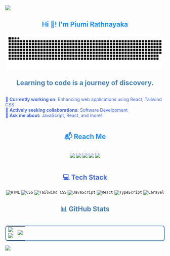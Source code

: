  <!-- Horizontal Divider with Gradient -->
<img src="https://user-images.githubusercontent.com/73097560/115834477-dbab4500-a447-11eb-908a-139a6edaec5c.gif">

<!-- Title -->
<h2 align="center" style="color: #1e90ff;">Hi 👋! I'm Piumi Rathnayaka</h2>

<!-- Snake Animation -->
<div align="center">
  <a href="https://github.com/Piumir3">
    <img src="https://raw.githubusercontent.com/psnwd/psnwd/1ca53178f6deca37158f3b18b2288cb4cb4a82fa/grid-snake.svg" alt="snake animation" />
  </a>
</div>

<!-- Subtitle -->
<div id="user-content-toc" align="center">
  <summary><h2 style="display: inline-block; color: #4682b4;">Learning to code is a journey of discovery.</h2></summary>
</div>

<!-- Introduction with Blue Highlights -->
<p align="left" style="color: #4169e1;">
  🔭 <strong>Currently working on:</strong> Enhancing web applications using React, Tailwind CSS <br> 
  🤝 <strong>Actively seeking collaborations:</strong> Software Development <br> 
  💬 <strong>Ask me about:</strong> JavaScript, React, and more! <br> 
</p>

<!-- Reach Me Section with Icons -->
<div id="user-content-toc" align="center">
  <summary><h2 style="display: inline-block; color: #1e90ff;">📬 Reach Me</h2></summary>
</div>

<p align="center">
  <a href="mailto:piumir52@gmail.com"><img src="https://img.shields.io/badge/Gmail-red?style=for-the-badge&logo=gmail&logoColor=white"/></a>
  <a href="https://linkedin.com/in/piumi-rathnayaka" target="_blank"><img src="https://img.shields.io/badge/LinkedIn-blue?style=for-the-badge&logo=linkedin&logoColor=white" /></a>
  <a href="https://github.com/Piumir3" target="_blank"><img src="https://img.shields.io/badge/GitHub-black?style=for-the-badge&logo=github&logoColor=white" /></a>
  <a href="https://www.hackerrank.com/Piumir4" target="_blank"><img src="https://img.shields.io/badge/HackerRank-green?style=for-the-badge&logo=hackerrank&logoColor=white" /></a>
  <a href="https://medium.com/@piumir4" target="_blank"><img src="https://img.shields.io/badge/Medium-black?style=for-the-badge&logo=medium&logoColor=white" /></a>
</p>

<!-- Tech Stack Section -->
<div id="user-content-toc" align="center">
  <summary><h2 style="display: inline-block; color: #4169e1;">💻 Tech Stack</h2></summary>
</div>

<div align="center">
  <code><img width="50" src="https://user-images.githubusercontent.com/25181517/192158954-f88b5814-d510-4564-b285-dff7d6400dad.png" alt="HTML" title="HTML"/></code>
  <code><img width="50" src="https://user-images.githubusercontent.com/25181517/183898674-75a4a1b1-f960-4ea9-abcb-637170a00a75.png" alt="CSS" title="CSS"/></code>
  <code><img width="50" src="https://user-images.githubusercontent.com/25181517/202896760-337261ed-ee92-4979-84c4-d4b829c7355d.png" alt="Tailwind CSS" title="Tailwind CSS"/></code>
  <code><img width="50" src="https://user-images.githubusercontent.com/25181517/117447155-6a868a00-af3d-11eb-9cfe-245df15c9f3f.png" alt="JavaScript" title="JavaScript"/></code>
  <code><img width="50" src="https://user-images.githubusercontent.com/25181517/183897015-94a058a6-b86e-4e42-a37f-bf92061753e5.png" alt="React" title="React"/></code>
  <code><img width="50" src="https://user-images.githubusercontent.com/25181517/183890598-19a0ac2d-e88a-4005-a8df-1ee36782fde1.png" alt="TypeScript" title="TypeScript"/></code>
  <code><img width="50" src="https://github.com/marwin1991/profile-technology-icons/assets/25181517/afcf1c98-544e-41fb-bf44-edba5e62809a" alt="Laravel" title="Laravel"/></code>
  <!-- Add more tech logos as needed -->
</div>

<!-- GitHub Stats Section -->
<div id="user-content-toc" align="center">
  <summary><h2 style="display: inline-block; color: #4682b4;">📊 GitHub Stats</h2></summary>
</div>

<table align="center" style="border: 2px solid #4682b4; border-radius: 8px;">
  <tr border="none">
    <td width="50%" align="center"> 
      <img src="https://github-readme-stats.vercel.app/api?username=Piumir3&theme=blueberry&show_icons=true&count_private=true" /> 
      <br> 
      <img src="https://github-readme-streak-stats.herokuapp.com/?user=Piumir3&theme=blueberry" /> 
    </td>
    <td width="50%" align="center"> 
      <img src="https://github-readme-stats.vercel.app/api/top-langs/?username=Piumir3&layout=donut&theme=blueberry" /> 
    </td>
  </tr>
</table>

<!-- Horizontal Divider with Gradient -->
<img src="https://user-images.githubusercontent.com/73097560/115834477-dbab4500-a447-11eb-908a-139a6edaec5c.gif">
